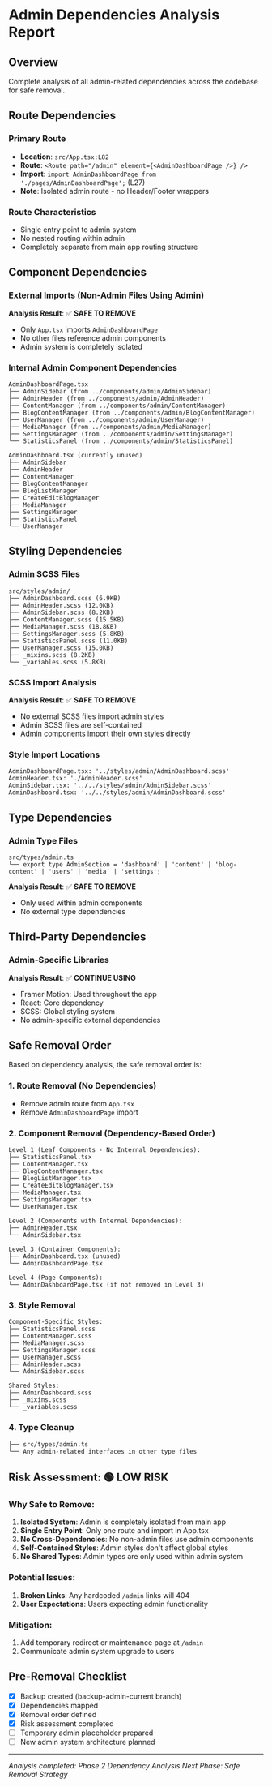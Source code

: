 # Admin Dependencies Analysis Report

## Overview
Complete analysis of all admin-related dependencies across the codebase for safe removal.

## Route Dependencies

### Primary Route
- **Location**: `src/App.tsx:L82`
- **Route**: `<Route path="/admin" element={<AdminDashboardPage />} />`
- **Import**: `import AdminDashboardPage from './pages/AdminDashboardPage';` (L27)
- **Note**: Isolated admin route - no Header/Footer wrappers

### Route Characteristics
- Single entry point to admin system
- No nested routing within admin
- Completely separate from main app routing structure

## Component Dependencies

### External Imports (Non-Admin Files Using Admin)
**Analysis Result**: ✅ **SAFE TO REMOVE**
- Only `App.tsx` imports `AdminDashboardPage`
- No other files reference admin components
- Admin system is completely isolated

### Internal Admin Component Dependencies
```
AdminDashboardPage.tsx
├── AdminSidebar (from ../components/admin/AdminSidebar)
├── AdminHeader (from ../components/admin/AdminHeader)  
├── ContentManager (from ../components/admin/ContentManager)
├── BlogContentManager (from ../components/admin/BlogContentManager)
├── UserManager (from ../components/admin/UserManager)
├── MediaManager (from ../components/admin/MediaManager)
├── SettingsManager (from ../components/admin/SettingsManager)
└── StatisticsPanel (from ../components/admin/StatisticsPanel)

AdminDashboard.tsx (currently unused)
├── AdminSidebar
├── AdminHeader
├── ContentManager
├── BlogContentManager
├── BlogListManager
├── CreateEditBlogManager
├── MediaManager
├── SettingsManager
├── StatisticsPanel
└── UserManager
```

## Styling Dependencies

### Admin SCSS Files
```
src/styles/admin/
├── AdminDashboard.scss (6.9KB)
├── AdminHeader.scss (12.0KB)
├── AdminSidebar.scss (8.2KB)
├── ContentManager.scss (15.5KB)
├── MediaManager.scss (18.8KB)
├── SettingsManager.scss (5.8KB)
├── StatisticsPanel.scss (11.0KB)
├── UserManager.scss (15.0KB)
├── _mixins.scss (8.2KB)
└── _variables.scss (5.8KB)
```

### SCSS Import Analysis
**Analysis Result**: ✅ **SAFE TO REMOVE**
- No external SCSS files import admin styles
- Admin SCSS files are self-contained
- Admin components import their own styles directly

### Style Import Locations
```
AdminDashboardPage.tsx: '../styles/admin/AdminDashboard.scss'
AdminHeader.tsx: './AdminHeader.scss'
AdminSidebar.tsx: '../../styles/admin/AdminSidebar.scss'
AdminDashboard.tsx: '../../styles/admin/AdminDashboard.scss'
```

## Type Dependencies

### Admin Type Files
```
src/types/admin.ts
└── export type AdminSection = 'dashboard' | 'content' | 'blog-content' | 'users' | 'media' | 'settings';
```

**Analysis Result**: ✅ **SAFE TO REMOVE**
- Only used within admin components
- No external type dependencies

## Third-Party Dependencies

### Admin-Specific Libraries
**Analysis Result**: ✅ **CONTINUE USING**
- Framer Motion: Used throughout the app
- React: Core dependency
- SCSS: Global styling system
- No admin-specific external dependencies

## Safe Removal Order

Based on dependency analysis, the safe removal order is:

### 1. Route Removal (No Dependencies)
- Remove admin route from `App.tsx`
- Remove `AdminDashboardPage` import

### 2. Component Removal (Dependency-Based Order)
```
Level 1 (Leaf Components - No Internal Dependencies):
├── StatisticsPanel.tsx
├── ContentManager.tsx
├── BlogContentManager.tsx
├── BlogListManager.tsx
├── CreateEditBlogManager.tsx
├── MediaManager.tsx
├── SettingsManager.tsx
└── UserManager.tsx

Level 2 (Components with Internal Dependencies):
├── AdminHeader.tsx
└── AdminSidebar.tsx

Level 3 (Container Components):
├── AdminDashboard.tsx (unused)
└── AdminDashboardPage.tsx

Level 4 (Page Components):
└── AdminDashboardPage.tsx (if not removed in Level 3)
```

### 3. Style Removal
```
Component-Specific Styles:
├── StatisticsPanel.scss
├── ContentManager.scss
├── MediaManager.scss
├── SettingsManager.scss
├── UserManager.scss
├── AdminHeader.scss
└── AdminSidebar.scss

Shared Styles:
├── AdminDashboard.scss
├── _mixins.scss
└── _variables.scss
```

### 4. Type Cleanup
```
├── src/types/admin.ts
└── Any admin-related interfaces in other type files
```

## Risk Assessment: 🟢 LOW RISK

### Why Safe to Remove:
1. **Isolated System**: Admin is completely isolated from main app
2. **Single Entry Point**: Only one route and import in App.tsx
3. **No Cross-Dependencies**: No non-admin files use admin components
4. **Self-Contained Styles**: Admin styles don't affect global styles
5. **No Shared Types**: Admin types are only used within admin system

### Potential Issues:
1. **Broken Links**: Any hardcoded `/admin` links will 404
2. **User Expectations**: Users expecting admin functionality

### Mitigation:
1. Add temporary redirect or maintenance page at `/admin`
2. Communicate admin system upgrade to users

## Pre-Removal Checklist
- [x] Backup created (backup-admin-current branch)
- [x] Dependencies mapped
- [x] Removal order defined
- [x] Risk assessment completed
- [ ] Temporary admin placeholder prepared
- [ ] New admin system architecture planned

---
*Analysis completed: Phase 2 Dependency Analysis*
*Next Phase: Safe Removal Strategy*
